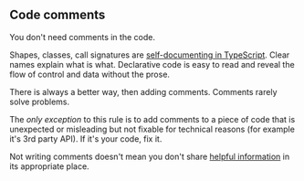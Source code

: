 ## Code comments

You don't need comments in the code.

Shapes, classes, call signatures are [self-documenting in TypeScript](typescript.md). Clear names explain what is what. Declarative code is easy to read and reveal the flow of control and data without the prose.

There is always a better way, then adding comments. Comments rarely solve problems.

The *only exception* to this rule is to add comments to a piece of code that is unexpected or misleading but not fixable for technical reasons (for example it's 3rd party API). If it's your code, fix it.

Not writing comments doesn't mean you don't share [helpful information](theReadme.md) in its appropriate place.